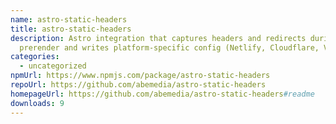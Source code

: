 ```yaml
---
name: astro-static-headers
title: astro-static-headers
description: Astro integration that captures headers and redirects during
  prerender and writes platform-specific config (Netlify, Cloudflare, Vercel).
categories:
  - uncategorized
npmUrl: https://www.npmjs.com/package/astro-static-headers
repoUrl: https://github.com/abemedia/astro-static-headers
homepageUrl: https://github.com/abemedia/astro-static-headers#readme
downloads: 9
---
```

